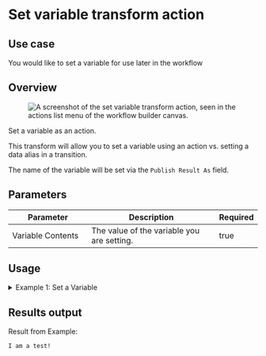 # Set variable transform action

## Use case

You would like to set a variable for use later in the workflow

## Overview

<figure><img src="../../../../.gitbook/assets/Screenshot 2025-04-18 at 3.07.35 PM.png" alt="A screenshot of the set variable transform action, seen in the actions list menu of the workflow builder canvas."><figcaption></figcaption></figure>

Set a variable as an action.

This transform will allow you to set a variable using an action vs. setting a data alias in a transition.

The name of the variable will be set via the `Publish Result As` field.

## Parameters

<table><thead><tr><th width="217">Parameter</th><th width="417.3333333333333">Description</th><th data-type="checkbox">Required</th></tr></thead><tbody><tr><td>Variable Contents</td><td>The value of the variable you are setting.</td><td>true</td></tr></tbody></table>

## Usage

<details>

<summary>Example 1: Set a Variable</summary>

Inputs:

**Variable Contents:** I am a test!

</details>

## Results output

Result from Example:

```
I am a test!
```
